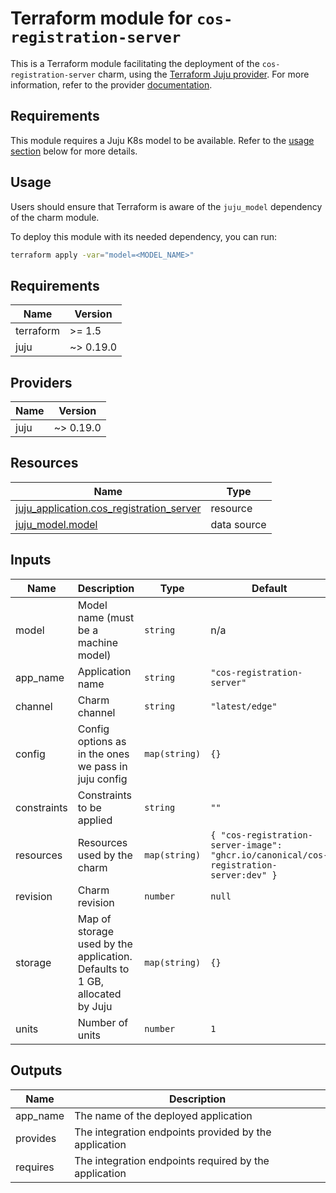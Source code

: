 # Terraform module for `cos-registration-server`

This is a Terraform module facilitating the deployment of the `cos-registration-server` charm,
using the [Terraform Juju provider](https://github.com/juju/terraform-provider-juju/).
For more information,
refer to the provider [documentation](https://registry.terraform.io/providers/juju/juju/latest/docs).

## Requirements

This module requires a Juju K8s model to be available.
Refer to the [usage section](#usage) below for more details.

## Usage

Users should ensure that Terraform is aware of the `juju_model` dependency of the charm module.

To deploy this module with its needed dependency, you can run:

```bash
terraform apply -var="model=<MODEL_NAME>"
```

<!-- BEGIN_TF_DOCS -->
## Requirements

| Name | Version |
|------|---------|
| terraform | >= 1.5 |
| juju | ~> 0.19.0 |

## Providers

| Name | Version |
|------|---------|
| juju | ~> 0.19.0 |

## Resources

| Name | Type |
|------|------|
| [juju_application.cos_registration_server](https://registry.terraform.io/providers/juju/juju/latest/docs/resources/application) | resource |
| [juju_model.model](https://registry.terraform.io/providers/juju/juju/latest/docs/data-sources/model) | data source |

## Inputs

| Name | Description | Type | Default | Required |
|------|-------------|------|---------|:--------:|
| model | Model name (must be a machine model) | `string` | n/a | yes |
| app\_name | Application name | `string` | `"cos-registration-server"` | no |
| channel | Charm channel | `string` | `"latest/edge"` | no |
| config | Config options as in the ones we pass in juju config | `map(string)` | `{}` | no |
| constraints | Constraints to be applied | `string` | `""` | no |
| resources | Resources used by the charm | `map(string)` | ```{ "cos-registration-server-image": "ghcr.io/canonical/cos-registration-server:dev" }``` | no |
| revision | Charm revision | `number` | `null` | no |
| storage | Map of storage used by the application. Defaults to 1 GB, allocated by Juju | `map(string)` | `{}` | no |
| units | Number of units | `number` | `1` | no |

## Outputs

| Name | Description |
|------|-------------|
| app\_name | The name of the deployed application |
| provides | The integration endpoints provided by the application |
| requires | The integration endpoints required by the application |
<!-- END_TF_DOCS -->
